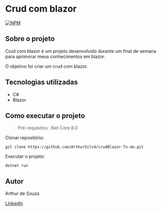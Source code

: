# Crud com blazor
[![NPM](https://img.shields.io/npm/l/react)](https://github.com/ArthurSilv4/crudBlazor-To-do/blob/master/LICENSE.txt) 

## Sobre o projeto

Crud com blazor é um projeto desenvolvido durante um final de semana para aprimorar meus conhecimentos em blazor.

O objetivo foi criar um crud com blazor.

## Tecnologias utilizadas
- C#
- Blazor

## Como executar o projeto

>Pré-requisitos: .Net Core 8.0

 Clonar repositório:
```
git clone https://github.com/ArthurSilv4/crudBlazor-To-do.git
```

 Executar o projeto:
```
dotnet run
```

## Autor

Arthur de Souza

[LinkedIn](https://www.linkedin.com/in/arthur-souza-dev/)
